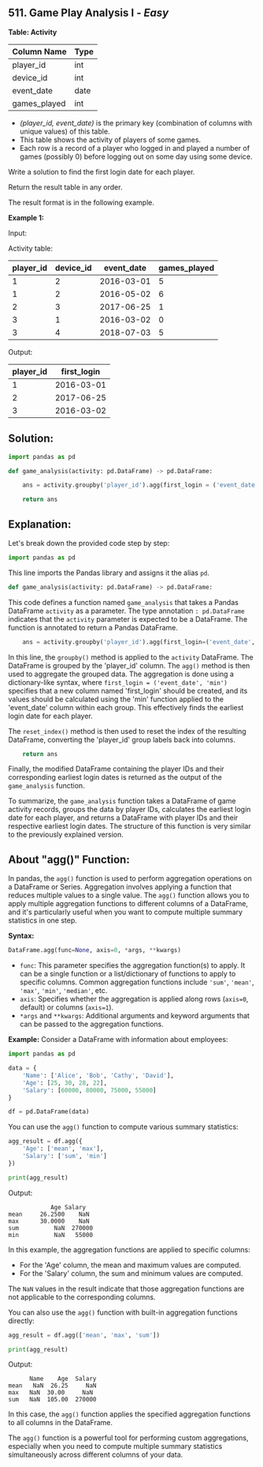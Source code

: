 ## 511. Game Play Analysis I - *Easy*

**Table: Activity**

| Column Name  | Type    |
|--------------|---------|
| player_id    | int     |
| device_id    | int     |
| event_date   | date    |
| games_played | int     |

* *(player_id, event_date)* is the primary key (combination of columns with unique values) of this table.
* This table shows the activity of players of some games.
* Each row is a record of a player who logged in and played a number of games (possibly 0) before logging out on some day using some device.

Write a solution to find the first login date for each player.

Return the result table in any order.

The result format is in the following example.

**Example 1:**

Input: 

Activity table:

| player_id | device_id | event_date | games_played |
|-----------|-----------|------------|--------------|
| 1         | 2         | 2016-03-01 | 5            |
| 1         | 2         | 2016-05-02 | 6            |
| 2         | 3         | 2017-06-25 | 1            |
| 3         | 1         | 2016-03-02 | 0            |
| 3         | 4         | 2018-07-03 | 5            |

Output: 

| player_id | first_login |
|-----------|-------------|
| 1         | 2016-03-01  |
| 2         | 2017-06-25  |
| 3         | 2016-03-02  |

## **Solution:**

```python
import pandas as pd

def game_analysis(activity: pd.DataFrame) -> pd.DataFrame:

    ans = activity.groupby('player_id').agg(first_login = ('event_date', 'min')).reset_index()

    return ans
```

## Explanation:

Let's break down the provided code step by step:

```python
import pandas as pd
```
This line imports the Pandas library and assigns it the alias `pd`.

```python
def game_analysis(activity: pd.DataFrame) -> pd.DataFrame:
```
This code defines a function named `game_analysis` that takes a Pandas DataFrame `activity` as a parameter. The type annotation `: pd.DataFrame` indicates that the `activity` parameter is expected to be a DataFrame. The function is annotated to return a Pandas DataFrame.

```python
    ans = activity.groupby('player_id').agg(first_login=('event_date', 'min')).reset_index()
```
In this line, the `groupby()` method is applied to the `activity` DataFrame. The DataFrame is grouped by the 'player_id' column. The `agg()` method is then used to aggregate the grouped data. The aggregation is done using a dictionary-like syntax, where `first_login = ('event_date', 'min')` specifies that a new column named 'first_login' should be created, and its values should be calculated using the 'min' function applied to the 'event_date' column within each group. This effectively finds the earliest login date for each player.

The `reset_index()` method is then used to reset the index of the resulting DataFrame, converting the 'player_id' group labels back into columns.

```python
    return ans
```
Finally, the modified DataFrame containing the player IDs and their corresponding earliest login dates is returned as the output of the `game_analysis` function.

To summarize, the `game_analysis` function takes a DataFrame of game activity records, groups the data by player IDs, calculates the earliest login date for each player, and returns a DataFrame with player IDs and their respective earliest login dates. The structure of this function is very similar to the previously explained version.

## About "agg()" Function:

In pandas, the `agg()` function is used to perform aggregation operations on a DataFrame or Series. Aggregation involves applying a function that reduces multiple values to a single value. The `agg()` function allows you to apply multiple aggregation functions to different columns of a DataFrame, and it's particularly useful when you want to compute multiple summary statistics in one step.

**Syntax:**
```python
DataFrame.agg(func=None, axis=0, *args, **kwargs)
```

- `func`: This parameter specifies the aggregation function(s) to apply. It can be a single function or a list/dictionary of functions to apply to specific columns. Common aggregation functions include `'sum'`, `'mean'`, `'max'`, `'min'`, `'median'`, etc.
- `axis`: Specifies whether the aggregation is applied along rows (`axis=0`, default) or columns (`axis=1`).
- `*args` and `**kwargs`: Additional arguments and keyword arguments that can be passed to the aggregation functions.

**Example:**
Consider a DataFrame with information about employees:

```python
import pandas as pd

data = {
    'Name': ['Alice', 'Bob', 'Cathy', 'David'],
    'Age': [25, 30, 28, 22],
    'Salary': [60000, 80000, 75000, 55000]
}

df = pd.DataFrame(data)
```

You can use the `agg()` function to compute various summary statistics:

```python
agg_result = df.agg({
    'Age': ['mean', 'max'],
    'Salary': ['sum', 'min']
})

print(agg_result)
```

Output:
```
            Age Salary
mean     26.2500    NaN
max      30.0000    NaN
sum          NaN  270000
min          NaN   55000
```

In this example, the aggregation functions are applied to specific columns:
- For the 'Age' column, the mean and maximum values are computed.
- For the 'Salary' column, the sum and minimum values are computed.

The `NaN` values in the result indicate that those aggregation functions are not applicable to the corresponding columns.

You can also use the `agg()` function with built-in aggregation functions directly:

```python
agg_result = df.agg(['mean', 'max', 'sum'])

print(agg_result)
```

Output:
```
      Name    Age  Salary
mean   NaN  26.25     NaN
max   NaN  30.00     NaN
sum   NaN  105.00  270000
```

In this case, the `agg()` function applies the specified aggregation functions to all columns in the DataFrame.

The `agg()` function is a powerful tool for performing custom aggregations, especially when you need to compute multiple summary statistics simultaneously across different columns of your data.